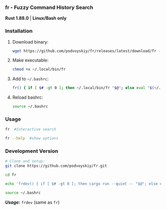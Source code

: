 ### fr - Fuzzy Command History Search

**Rust 1.88.0** | **Linux/Bash only**

### Installation
1. Download binary:
    ```bash
    wget https://github.com/podvoyskiy/fr/releases/latest/download/fr -O ~/.local/bin/fr
    ```

2. Make executable:
   ```sh
   chmod +x ~/.local/bin/fr
   ```

3. Add to `~/.bashrc`:
    ```bash
    fr() { if [ $# -gt 0 ]; then ~/.local/bin/fr "$@"; else eval "$(~/.local/bin/fr)"; fi }
    ```

4. Reload bashrc:
    ```bash
    source ~/.bashrc
    ```

### Usage
```bash
fr  #Interactive search

fr --help  #show options
```

### Development Version

```bash
# Clone and setup:
git clone https://github.com/podvoyskiy/fr.git

cd fr

echo 'frdev() { if [ $# -gt 0 ]; then cargo run --quiet -- "$@"; else eval "$(cargo run --quiet --)"; fi }' >> ~/.bashrc

source ~/.bashrc
```

***Usage:*** `frdev` (same as `fr`)